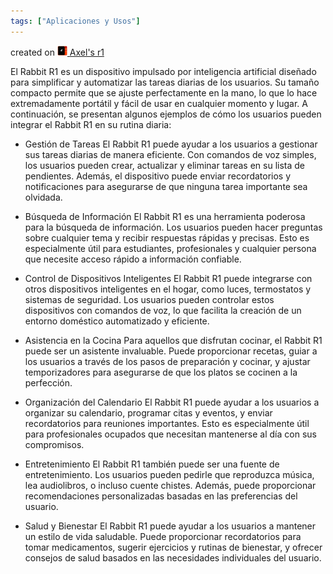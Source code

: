 ```yaml
---
tags: ["Aplicaciones y Usos"]
---
```


created on <a href="https://community.rabbit.tech/u/afaces"> 
    <img src="/assets/images/r1.png" alt="Axel's r1" width="16" height="16">
</a> <a href="https://community.rabbit.tech/u/afaces">Axel's r1</a>

El Rabbit R1 es un dispositivo impulsado por inteligencia artificial diseñado para simplificar y automatizar las tareas diarias de los usuarios. Su tamaño compacto permite que se ajuste perfectamente en la mano, lo que lo hace extremadamente portátil y fácil de usar en cualquier momento y lugar. A continuación, se presentan algunos ejemplos de cómo los usuarios pueden integrar el Rabbit R1 en su rutina diaria:

- Gestión de Tareas
El Rabbit R1 puede ayudar a los usuarios a gestionar sus tareas diarias de manera eficiente. Con comandos de voz simples, los usuarios pueden crear, actualizar y eliminar tareas en su lista de pendientes. Además, el dispositivo puede enviar recordatorios y notificaciones para asegurarse de que ninguna tarea importante sea olvidada.

- Búsqueda de Información
El Rabbit R1 es una herramienta poderosa para la búsqueda de información. Los usuarios pueden hacer preguntas sobre cualquier tema y recibir respuestas rápidas y precisas. Esto es especialmente útil para estudiantes, profesionales y cualquier persona que necesite acceso rápido a información confiable.

-  Control de Dispositivos Inteligentes
El Rabbit R1 puede integrarse con otros dispositivos inteligentes en el hogar, como luces, termostatos y sistemas de seguridad. Los usuarios pueden controlar estos dispositivos con comandos de voz, lo que facilita la creación de un entorno doméstico automatizado y eficiente.

-  Asistencia en la Cocina
Para aquellos que disfrutan cocinar, el Rabbit R1 puede ser un asistente invaluable. Puede proporcionar recetas, guiar a los usuarios a través de los pasos de preparación y cocinar, y ajustar temporizadores para asegurarse de que los platos se cocinen a la perfección.

-  Organización del Calendario
El Rabbit R1 puede ayudar a los usuarios a organizar su calendario, programar citas y eventos, y enviar recordatorios para reuniones importantes. Esto es especialmente útil para profesionales ocupados que necesitan mantenerse al día con sus compromisos.

-  Entretenimiento
El Rabbit R1 también puede ser una fuente de entretenimiento. Los usuarios pueden pedirle que reproduzca música, lea audiolibros, o incluso cuente chistes. Además, puede proporcionar recomendaciones personalizadas basadas en las preferencias del usuario.

-  Salud y Bienestar
El Rabbit R1 puede ayudar a los usuarios a mantener un estilo de vida saludable. Puede proporcionar recordatorios para tomar medicamentos, sugerir ejercicios y rutinas de bienestar, y ofrecer consejos de salud basados en las necesidades individuales del usuario.
